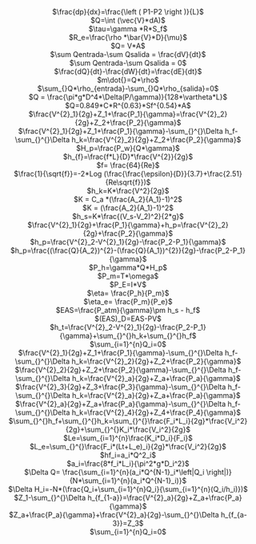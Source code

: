 <div align="center"> 
$\frac{dp}{dx}=\frac{\left ( P1-P2 \right )}{L}$ 
</div>

<div align="center"> 
$Q=\int (\vec{V}*dA)$
</div>

<div align="center"> 
$\tau=\gamma *R*S_f$
</div>

<div align="center"> 
$R_e=\frac{\rho *\bar{V}*D}{\mu}$
</div>

<div align="center"> 
$Q= V*A$
</div>

<div align="center"> 
$\sum Qentrada-\sum Qsalida = \frac{dV}{dt}$
</div>

<div align="center"> 
$\sum Qentrada-\sum Qsalida = 0$
</div>

<div align="center"> 
$\frac{dQ}{dt}-\frac{dW}{dt}=\frac{dE}{dt}$

</div>

<div align="center"> 
$m\dot{}=Q*\rho$
</div>

<div align="center"> 
$\sum_{}Q*\rho_{entrada}-\sum_{}Q*\rho_{salida}=0$
</div>

<div align="center"> 
$Q = \frac{\pi*g*D^4*\Delta(P/\gamma)}{128*\vartheta*L}$
</div>

<div align="center"> 
$Q=0.849*C*R^{0.63}*Sf^{0.54}*A$
</div>

<div align="center"> 
$\frac{V^{2}_1}{2g}+Z_1+\frac{P_1}{\gamma}=\frac{V^{2}_2}{2g}+Z_2+\frac{P_2}{\gamma}$
</div>

<div align="center"> 
$\frac{V^{2}_1}{2g}+Z_1+\frac{P_1}{\gamma}-\sum_{}^{}\Delta h_f-\sum_{}^{}\Delta h_k=\frac{V^{2}_2}{2g}+Z_2+\frac{P_2}{\gamma}$
</div>

<div align="center"> 
$H_p=\frac{P_w}{Q*\gamma}$
</div>

<div align="center"> 
$h_{f}=\frac{f*L}{D}*\frac{V^{2}}{2g}$
</div>

<div align="center"> 
$f= \frac{64}{Re}$
</div>

<div align="center"> 
$\frac{1}{\sqrt{f}}=-2*Log (\frac{\frac{\epsilon}{D}}{3.7}+\frac{2.51}{Re\sqrt{f}})$
</div>

<div align="center"> 
$h_k=K*\frac{V^2}{2g}$
</div> 

<div align="center"> 
$K = C_a *(\frac{A_2}{A_1}-1)^2$
</div>

<div align="center"> 
$K = (\frac{A_2}{A_1}-1)^2$
</div>

<div align="center"> 
$h_s=K*\frac{(V_s-V_2)^2}{2*g}$
</div>

<div align="center"> 
$\frac{V^{2}_1}{2g}+\frac{P_1}{\gamma}+h_p=\frac{V^{2}_2}{2g}+\frac{P_2}{\gamma}$
</div>

<div align="center"> 
$h_p=\frac{V^{2}_2-V^{2}_1}{2g}-\frac{P_2-P_1}{\gamma}$
</div>

<div align="center"> 
$h_p=\frac{(\frac{Q}{A_2})^{2}-(\frac{Q}{A_1})^{2}}{2g}-\frac{P_2-P_1}{\gamma}$
</div>

<div align="center"> 
$P_h=\gamma*Q*H_p$
</div>

<div align="center"> 
$P_m=T*\omega$
</div>

<div align="center"> 
$P_E=I*V$
</div>

<div align="center">
$\eta= \frac{P_h}{P_m}$
</div>

<div align="center">
$\eta_e= \frac{P_m}{P_e}$
</div>

<div align="center">
$EAS=\frac{P_atm}{\gamma}\pm h_s - h_f$
</div>

<div align="center">
$(EAS)_D=EAS-PV$
</div>

<div align="center"> 
$h_t=\frac{V^{2}_2-V^{2}_1}{2g}-\frac{P_2-P_1}{\gamma}+\sum_{}^{}h_k+\sum_{}^{}h_f$
</div>

<div align="center">
$\sum_{i=1}^{n}Q_i=0$
</div>

<div align="center"> 
$\frac{V^{2}_1}{2g}+Z_1+\frac{P_1}{\gamma}-\sum_{}^{}\Delta h_f-\sum_{}^{}\Delta h_k=\frac{V^{2}_2}{2g}+Z_2+\frac{P_2}{\gamma}$
</div>

<div align="center"> 
$\frac{V^{2}_2}{2g}+Z_2+\frac{P_2}{\gamma}-\sum_{}^{}\Delta h_f-\sum_{}^{}\Delta h_k=\frac{V^{2}_a}{2g}+Z_a+\frac{P_a}{\gamma}$
</div>

<div align="center"> 
$\frac{V^{2}_3}{2g}+Z_3+\frac{P_3}{\gamma}-\sum_{}^{}\Delta h_f-\sum_{}^{}\Delta h_k=\frac{V^{2}_a}{2g}+Z_a+\frac{P_a}{\gamma}$
</div>

<div align="center"> 
$\frac{V^{2}_a}{2g}+Z_a+\frac{P_a}{\gamma}-\sum_{}^{}\Delta h_f-\sum_{}^{}\Delta h_k=\frac{V^{2}_4}{2g}+Z_4+\frac{P_4}{\gamma}$
</div>

<div align="center"> 
$\sum_{}^{}h_f+\sum_{}^{}h_k=\sum_{}^{}\frac{F_i*L_i}{2g}*\frac{V_i^2}{2g}+\sum_{}^{}K_i*\frac{V_i^2}{2g}$
</div>

<div align="center"> 
$Le=\sum_{i=1}^{n}\frac{K_i*D_i}{F_i}$
</div>

<div align="center"> 
$L_e=\sum_{}^{}\frac{F_i*(Lt+L_e)_i}{2g}*\frac{V_i^2}{2g}$
</div>

<div align="center"> 
$hf_i=a_i*Q^2_i$
</div>

<div align="center"> 
$a_i=\frac{8*f_i*L_i}{\pi^2*g*D_i^2}$
</div>

<div align="center"> 
$\Delta Q= \frac{\sum_{i=1}^{n}(a_i*Q^{N-1}_i*\left|Q_i \right|)}{N*\sum_{i=1}^{n}(a_i*Q^{N-1}_i)}$
</div>

<div align="center"> 
$\Delta H_i=-N*(\frac{Q_i+\sum_{i=1}^{n}Q_i}{\sum_{i=1}^{n}(Q_i/h_i)})$
</div>

<div align="center"> 
$Z_1-\sum_{}^{}\Delta h_{f_{1-a}}=\frac{V^{2}_a}{2g}+Z_a+\frac{P_a}{\gamma}$
</div>

<div align="center"> 
$Z_a+\frac{P_a}{\gamma}+\frac{V^{2}_a}{2g}-\sum_{}^{}\Delta h_{f_{a-3}}=Z_3$
</div>

<div align="center"> 
$\sum_{i=1}^{n}Q_i=0$
</div>